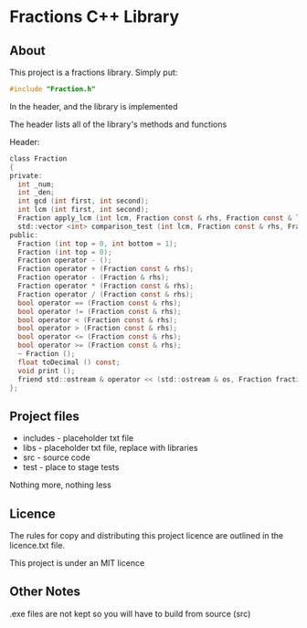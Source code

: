 
# Fractions C++ Library

## About

This project is a fractions library. Simply put:

```c++
#include "Fraction.h"
```

In the header, and the library is implemented

The header lists all of the library's methods and functions

Header: 

```c
class Fraction
{
private:
  int _num;
  int _den;
  int gcd (int first, int second);
  int lcm (int first, int second);
  Fraction apply_lcm (int lcm, Fraction const & rhs, Fraction const & lhs);
  std::vector <int> comparison_test (int lcm, Fraction const & rhs, Fraction const & lhs);
public:
  Fraction (int top = 0, int bottom = 1);
  Fraction (int top = 0);
  Fraction operator - ();
  Fraction operator + (Fraction const & rhs);
  Fraction operator - (Fraction & rhs);
  Fraction operator * (Fraction const & rhs);
  Fraction operator / (Fraction const & rhs);
  bool operator == (Fraction const & rhs);
  bool operator != (Fraction const & rhs);
  bool operator < (Fraction const & rhs);
  bool operator > (Fraction const & rhs);
  bool operator <= (Fraction const & rhs);
  bool operator >= (Fraction const & rhs);
  ~ Fraction ();
  float toDecimal () const;
  void print ();
  friend std::ostream & operator << (std::ostream & os, Fraction fraction);
};
```



## Project files

* includes - placeholder txt file
* libs - placeholder txt file, replace with libraries
* src - source code
* test - place to stage tests

Nothing more, nothing less

## Licence

The rules for copy and distributing this project licence are
outlined in the licence.txt file.

This project is under an MIT licence

## Other Notes

.exe files are not kept so you will have to build from source (src)
